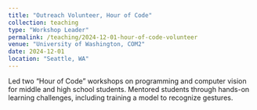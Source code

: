 ```yaml
---
title: "Outreach Volunteer, Hour of Code"
collection: teaching
type: "Workshop Leader"
permalink: /teaching/2024-12-01-hour-of-code-volunteer
venue: "University of Washington, COM2"
date: 2024-12-01
location: "Seattle, WA"
---
```


Led two “Hour of Code” workshops on programming and computer vision for middle and high school students. Mentored students through hands-on learning challenges, including training a model to recognize gestures.
